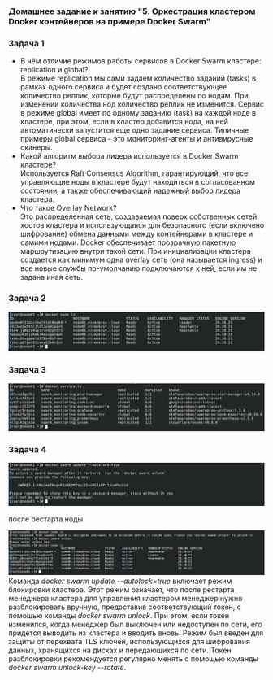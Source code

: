 ### Домашнее задание к занятию "5. Оркестрация кластером Docker контейнеров на примере Docker Swarm"
### Задача 1
- В чём отличие режимов работы сервисов в Docker Swarm кластере: replication и global?</br>
В режиме replication мы сами задаем количество заданий (tasks) в рамках одного сервиса и 
будет создано соответствующее количество реплик, которые будут распределены по нодам. При
изменении количества нод количество реплик не изменится.
Сервис в режиме global имеет по одному заданию (task) на каждой ноде в кластере, при этом,
если в кластер добавится нода, на ней автоматически запустится еще одно задание сервиса.
Типичные примеры global сервиса - это мониторинг-агенты и антивирусные сканеры.
- Какой алгоритм выбора лидера используется в Docker Swarm кластере?</br>
Используется Raft Consensus Algorithm, гарантирующий, что все управляющие ноды в кластере
будут находиться в согласованном состоянии, а также обеспечивающий надежный выбор лидера
кластера.
- Что такое Overlay Network?</br>
Это распределенная сеть, создаваемая поверх собственных сетей хостов кластера 
и использующаяся для безопасного (если включено шифрование) обмена данными между 
контейнерами в кластере и самими нодами. Docker обеспечивает прозрачную пакетную 
маршрутизацию внутри такой сети. При инициализации кластера создается как минимум 
одна overlay сеть (она называется ingress) и все новые службы по-умолчанию подключаются 
к ней, если им не задана иная сеть.

### Задача 2
![Pic. 1](05-virt/pics/node_ls.png "Pic. 1")

### Задача 3
![Pic. 2](05-virt/pics/service_ls.png "Pic. 2")

### Задача 4
![Pic. 3](05-virt/pics/autolock_true.png "Pic. 3")

после рестарта ноды

![Pic. 4](05-virt/pics/unlock.png "Pic. 4")
Команда _docker swarm update --autolock=true_ включает режим блокировки кластера. Этот
режим означает, что после рестарта менеджера кластера для управления кластером менеджер
нужно разблокировать вручную, предоставив соответствующий токен, с помощью команды
_docker swarm unlock_. При этом, если токен изменился, когда менеджер был выключен или
недоступен по сети, его придется выводить из кластера и вводить вновь.
Режим был введен для защиты от перехвата TLS ключей, использующихся для шифрования данных,
хранящихся на дисках и передающихся по сети. Токен разблокировки рекомендуется
регулярно менять с помощью команды _docker swarm unlock-key --rotate_.
